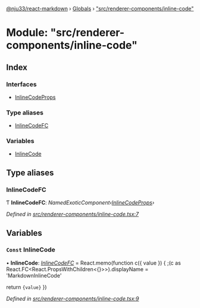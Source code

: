 [@nju33/react-markdown](../README.md) › [Globals](../globals.md) › ["src/renderer-components/inline-code"](_src_renderer_components_inline_code_.md)

# Module: "src/renderer-components/inline-code"

## Index

### Interfaces

* [InlineCodeProps](../interfaces/_src_renderer_components_inline_code_.inlinecodeprops.md)

### Type aliases

* [InlineCodeFC](_src_renderer_components_inline_code_.md#inlinecodefc)

### Variables

* [InlineCode](_src_renderer_components_inline_code_.md#const-inlinecode)

## Type aliases

###  InlineCodeFC

Ƭ **InlineCodeFC**: *NamedExoticComponent‹[InlineCodeProps](../interfaces/_src_renderer_components_inline_code_.inlinecodeprops.md)›*

*Defined in [src/renderer-components/inline-code.tsx:7](https://github.com/nju33/react-markdown/blob/52ced5e/src/renderer-components/inline-code.tsx#L7)*

## Variables

### `Const` InlineCode

• **InlineCode**: *[InlineCodeFC](_src_renderer_components_inline_code_.md#inlinecodefc)* = React.memo(function c({ value }) {
  ;(c as React.FC<React.PropsWithChildren<{}>>).displayName =
    'MarkdownInlineCode'

  return <code className="md__inline-code">{value}</code>
})

*Defined in [src/renderer-components/inline-code.tsx:9](https://github.com/nju33/react-markdown/blob/52ced5e/src/renderer-components/inline-code.tsx#L9)*
